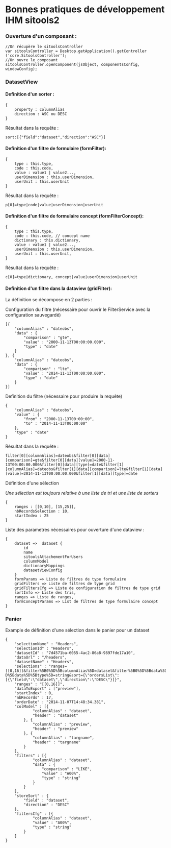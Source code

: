 # Bonnes pratiques de développement IHM sitools2 #

### Ouverture d'un composant : ###

 	//On récupère le sitoolsController
	var sitoolsController = Desktop.getApplication().getController	('core.SitoolsController'); 
	//On ouvre le composant
	sitoolsController.openComponent(jsObject, componentsConfig, windowConfig);


### DatasetView ###

#### Definition d'un sorter :

	{
		property : columnAlias
		direction : ASC ou DESC
	}

Résultat dans la requête :

	sort:[{"field":"dataset","direction":"ASC"}]

#### Definition d'un filtre de formulaire (formFilter):

	{
		type : this.type, 
    	code : this.code, 
    	value : value1 | value2..., 
    	userDimension : this.userDimension, 
    	userUnit : this.userUnit
	}

Résultat dans la requête :
	
	p[0]=type|code|value|userDimension|userUnit

#### Definition d'un filtre de formulaire concept (formFilterConcept):

	{
		type : this.type, 
    	code : this.code, // concept name
		dictionary : this.dictionary,
    	value : value1 | value2..., 
    	userDimension : this.userDimension, 
    	userUnit : this.userUnit,		
	}

Résultat dans la requête :
	
	c[0]=type|dictionary, concept|value|userDimension|userUnit


#### Definition d'un filtre dans la dataview (gridFilter):

La définition se décompose en 2 parties :

Configuration du filtre (nécessaire pour ouvrir le FilterService avec la configuration sauvegardé)

	[{
		"columnAlias" : "dateobs",
		"data" : {
			"comparison" : "gte",
			"value" : "2000-11-13T00:00:00.000",
			"type" : "date"
		}
	}, {
		"columnAlias" : "dateobs",
		"data" : {
			"comparison" : "lte",
			"value" : "2014-11-13T00:00:00.000",
			"type" : "date"
		}
	}]


Definition du filtre (nécessaire pour produire la requête)

	{
		"columnAlias" : "dateobs",
		"value" : {
			"from" : "2000-11-13T00:00:00",
			"to" : "2014-11-13T00:00:00"
		},
		"type" : "date"
	}

Résultat dans la requête :
	
	filter[0][columnAlias]=dateobs&filter[0][data][comparison]=gte&filter[0][data][value]=2000-11-13T00:00:00.000&filter[0][data][type]=date&filter[1][columnAlias]=dateobs&filter[1][data][comparison]=lte&filter[1][data][value]=2014-11-13T00:00:00.000&filter[1][data][type]=date

Définition d'une sélection

*Une sélection est toujours relative à une liste de tri et une liste de sorters*

	{
		ranges : [[0,10], [15,25]],
		nbRecordsSelection : 10,
		startIndex : 25
	}


Liste des parametres nécessaires pour ouverture d'une dataview :

	{
		dataset =>  dataset {
			id
			name
			sitoolsAttachementForUsers
			columnModel
			dictionaryMappings
			datasetViewConfig		
		} 
		formParams => Liste de filtres de type formulaire
		gridFilters => Liste de filtres de type grid
		gridFiltersCfg => Liste de configuration de filtres de type grid
		sortInfo => Liste des tris,
		ranges => Liste de ranges,
		formConceptParams => List de filtres de type formulaire concept
	}


### Panier ###


Example de définition d'une sélection dans le panier pour un dataset 

	{
		"selectionName" : "Headers",
		"selectionId" : "Headers",
		"datasetId" : "7d4571ba-6055-4ac2-86a8-9897fde17a10",
		"dataUrl" : "/headers",
		"datasetName" : "Headers",
		"selections" : "ranges=[[0,16]]&filter%5B0%5D%5BcolumnAlias%5D=dataset&filter%5B0%5D%5Bdata%5D%5Bcomparison%5D=LIKE&filter%5B0%5D%5Bdata%5D%5Bvalue%5D=A00%25&filter%5B0%5 D%5Bdata%5D%5Btype%5D=string&sort={\"ordersList\":[{\"field\":\"dataset\",\"direction\":\"DESC\"}]}",
		"ranges" : "[[0,16]]",
		"dataToExport" : ["preview"],
		"startIndex" : 0,
		"nbRecords" : 17,
		"orderDate" : "2014-11-07T14:48:34.381",
		"colModel" : [{
				"columnAlias" : "dataset",
				"header" : "dataset"
			}, {
				"columnAlias" : "preview",
				"header" : "preview"
			}, {
				"columnAlias" : "targname",
				"header" : "targname"
			}
		],
		"filters" : [{
				"columnAlias" : "dataset",
				"data" : {
					"comparison" : "LIKE",
					"value" : "A00%",
					"type" : "string"
				}
			}
		],
		"storeSort" : {
			"field" : "dataset",
			"direction" : "DESC"
		},
		"filtersCfg" : [{
				"columnAlias" : "dataset",
				"value" : "A00%",
				"type" : "string"
			}
		]
	}